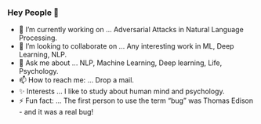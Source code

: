 ### Hey People 👋

- 🔭 I’m currently working on ... Adversarial Attacks in Natural Language Processing.
- 👯 I’m looking to collaborate on ... Any interesting work in ML, Deep Learning, NLP.
- 💬 Ask me about ... NLP, Machine Learning, Deep learning, Life, Psychology.
- 📫 How to reach me: ... Drop a mail.
- ✨ Interests ... I like to study about human mind and psychology.
- ⚡ Fun fact: ... The first person to use the term “bug” was Thomas Edison - and it was a real bug!

<!--
- 😄 Pronouns: ... 
- 🤔 I’m looking for help with ...
- 🌱 I’m currently learning ... 
-->
